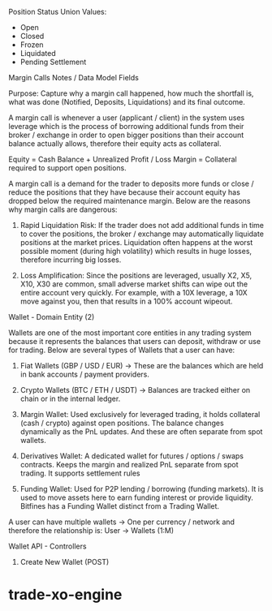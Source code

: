 Position Status Union Values: 
- Open
- Closed
- Frozen
- Liquidated
- Pending Settlement

Margin Calls Notes / Data Model Fields

Purpose: Capture why a margin call happened, how much the shortfall is,
what was done (Notified, Deposits, Liquidations) and its final outcome.

A margin call is whenever a user (applicant / client) in the system uses leverage which is the process of borrowing additional funds from their broker / exchange in order to open bigger positions than their account balance actually allows, therefore their equity acts as collateral.

Equity = Cash Balance + Unrealized Profit / Loss
Margin = Collateral required to support open positions.

A margin call is a demand for the trader to deposits more funds or close / reduce the positions that they have because their account equity has dropped below the required maintenance margin. Below are the reasons why margin calls are dangerous:

1. Rapid Liquidation Risk: If the trader does not add additional funds in time to cover the positions, the broker / exchange may automatically liquidate positions at the market prices. Liquidation often happens at the worst possible moment (during high volatility) which results in huge losses, therefore incurring big losses.

2. Loss Amplification: Since the positions are leveraged, usually X2, X5, X10, X30 are common, small adverse market shifts can wipe out the entire account very quickly. For example, with a 10X leverage, a 10X move against you, then that results in a 100% account wipeout.

Wallet - Domain Entity (2)

Wallets are one of the most important core entities in any trading system because it represents the balances that users can deposit, withdraw or use for trading. Below are several types of Wallets that a user can have:

1. Fiat Wallets (GBP / USD / EUR) -> These are the balances which are held in bank accounts / payment providers.

2. Crypto Wallets (BTC / ETH / USDT) -> Balances are tracked either on chain or in the internal ledger.

3. Margin Wallet: Used exclusively for leveraged trading, it holds collateral (cash / crypto) against open positions. The balance changes dynamically as the PnL updates. And these are often separate from spot wallets.

4. Derivatives Wallet: A dedicated wallet for futures / options / swaps contracts. Keeps the margin and realized PnL separate from spot trading. It supports settlement rules

5. Funding Wallet: Used for P2P lending / borrowing (funding markets). It is used to move assets here to earn funding interest or provide liquidity. Bitfines has a Funding Wallet distinct from a Trading Wallet.

A user can have multiple wallets -> One per currency / network and therefore the relationship is: User -> Wallets (1:M)

Wallet API - Controllers

1. Create New Wallet (POST)

# trade-xo-engine
